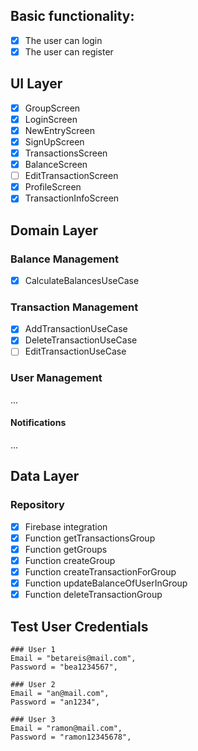 ## Basic functionality:
- [x] The user can login
- [x] The user can register

## UI Layer
- [x] GroupScreen
- [x] LoginScreen
- [x] NewEntryScreen
- [x] SignUpScreen
- [x] TransactionsScreen
- [x] BalanceScreen
- [ ] EditTransactionScreen
- [x] ProfileScreen
- [x] TransactionInfoScreen

## Domain Layer
### Balance Management
- [x] CalculateBalancesUseCase


### Transaction Management
- [x] AddTransactionUseCase
- [x] DeleteTransactionUseCase
- [ ] EditTransactionUseCase

### User Management
...
#### Notifications
...

## Data Layer
### Repository
- [x] Firebase integration
- [X] Function getTransactionsGroup
- [x] Function getGroups
- [x] Function createGroup
- [x] Function createTransactionForGroup
- [x] Function updateBalanceOfUserInGroup
- [x] Function deleteTransactionGroup

## Test User Credentials

    ### User 1
    Email = "betareis@mail.com",
    Password = "bea1234567",

    ### User 2
    Email = "an@mail.com",
    Password = "an1234",

    ### User 3
    Email = "ramon@mail.com",
    Password = "ramon12345678",
    

    

